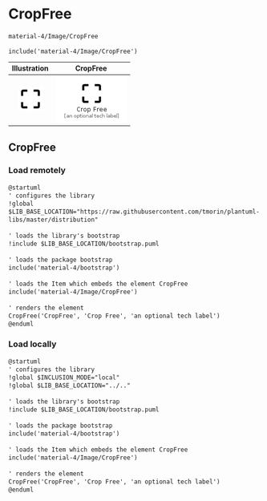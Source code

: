 # CropFree


```text
material-4/Image/CropFree
```

```text
include('material-4/Image/CropFree')
```



| Illustration | CropFree |
| :---: | :---: |
| ![illustration for Illustration](../../material-4/Image/CropFree.png) | ![illustration for CropFree](../../material-4/Image/CropFree.Local.png) |




## CropFree

### Load remotely
```plantuml
@startuml
' configures the library
!global $LIB_BASE_LOCATION="https://raw.githubusercontent.com/tmorin/plantuml-libs/master/distribution"

' loads the library's bootstrap
!include $LIB_BASE_LOCATION/bootstrap.puml

' loads the package bootstrap
include('material-4/bootstrap')

' loads the Item which embeds the element CropFree
include('material-4/Image/CropFree')

' renders the element
CropFree('CropFree', 'Crop Free', 'an optional tech label')
@enduml
```

### Load locally
```plantuml
@startuml
' configures the library
!global $INCLUSION_MODE="local"
!global $LIB_BASE_LOCATION="../.."

' loads the library's bootstrap
!include $LIB_BASE_LOCATION/bootstrap.puml

' loads the package bootstrap
include('material-4/bootstrap')

' loads the Item which embeds the element CropFree
include('material-4/Image/CropFree')

' renders the element
CropFree('CropFree', 'Crop Free', 'an optional tech label')
@enduml
```

